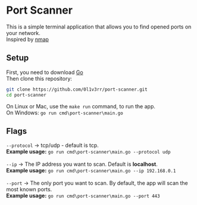 # Port Scanner
This is a simple terminal application that allows you to find opened ports on your network.<br>
Inspired by [nmap](https://github.com/nmap/nmap)

## Setup
First, you need to download [Go](https://golang.org/dl/)<br>
Then clone this repository:
```sh
git clone https://github.com/0l1v3rr/port-scanner.git
cd port-scanner
```
On Linux or Mac, use the `make run` command, to run the app.<br>
On Windows: `go run cmd\port-scanner\main.go`

## Flags
`--protocol` -> tcp/udp - default is tcp.<br>
**Example usage:** `go run cmd\port-scanner\main.go --protocol udp`
<br><br>
`--ip` -> The IP address you want to scan. Default is **localhost**.<br>
**Example usage:** `go run cmd\port-scanner\main.go --ip 192.168.0.1`
<br><br>
`--port` -> The only port you want to scan. By default, the app will scan the most known ports.<br>
**Example usage:** `go run cmd\port-scanner\main.go --port 443`
